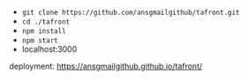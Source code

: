 - `git clone https://github.com/ansgmailgithub/tafront.git`
- `cd ./tafront`
- `npm install`
- `npm start`
- localhost:3000

deployment: https://ansgmailgithub.github.io/tafront/